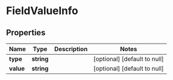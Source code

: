 # FieldValueInfo

## Properties
Name | Type | Description | Notes
------------ | ------------- | ------------- | -------------
**type** | **string** |  | [optional] [default to null]
**value** | **string** |  | [optional] [default to null]


